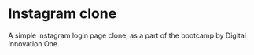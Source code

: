# Instagram clone
A simple instagram login page clone, as a part of the bootcamp by Digital Innovation One.
